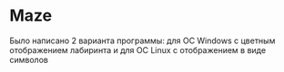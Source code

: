 # Maze
Было написано 2 варианта программы: для ОС Windows с цветным отображением лабиринта и для ОС Linux с отображением в виде символов
